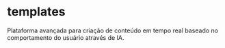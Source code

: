 # templates
Plataforma avançada para criação de conteúdo em tempo real baseado no comportamento do usuário através de IA.
